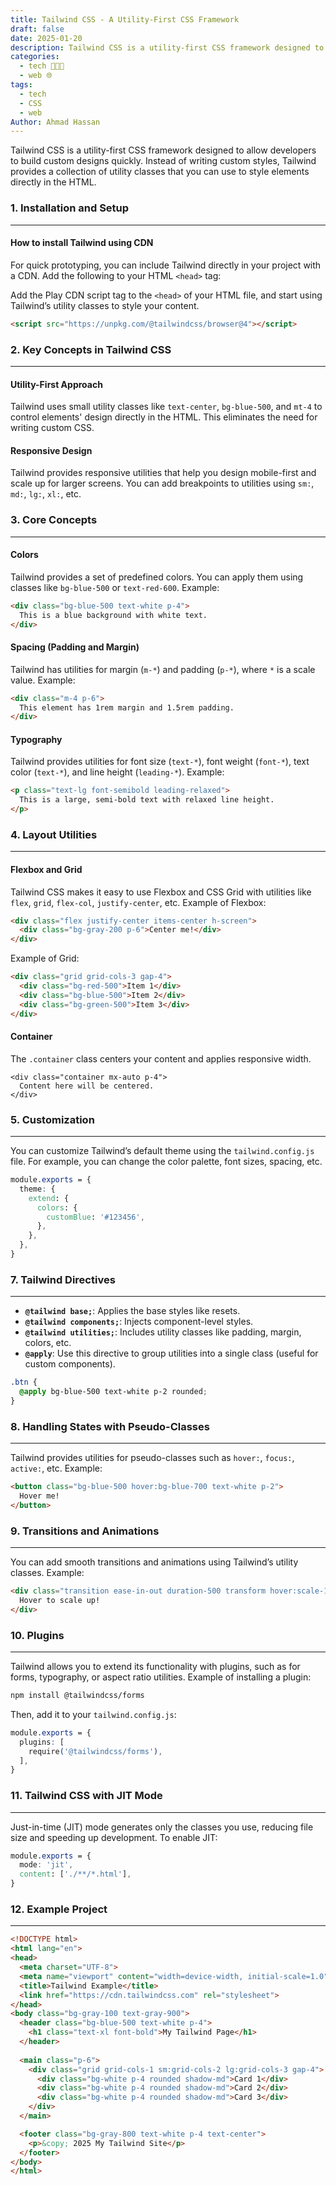 ```yaml
---
title: Tailwind CSS - A Utility-First CSS Framework
draft: false
date: 2025-01-20
description: Tailwind CSS is a utility-first CSS framework designed to allow developers to build custom designs quickly. Learn how to use Tailwind CSS for styling web elements.
categories:
  - tech 👨🏻‍💻
  - web 🌐
tags:
  - tech
  - CSS
  - web
Author: Ahmad Hassan
---
```


Tailwind CSS is a utility-first CSS framework designed to allow developers to build custom designs quickly. Instead of writing custom styles, Tailwind provides a collection of utility classes that you can use to style elements directly in the HTML.

### 1. Installation and Setup
---
#### How to install Tailwind using CDN

For quick prototyping, you can include Tailwind directly in your project with a CDN. Add the following to your HTML `<head>` tag:

Add the Play CDN script tag to the `<head>` of your HTML file, and start using Tailwind’s utility classes to style your content.

```html
<script src="https://unpkg.com/@tailwindcss/browser@4"></script>
```

### 2. Key Concepts in Tailwind CSS
---
#### Utility-First Approach
Tailwind uses small utility classes like `text-center`, `bg-blue-500`, and `mt-4` to control elements' design directly in the HTML. This eliminates the need for writing custom CSS.
#### Responsive Design
Tailwind provides responsive utilities that help you design mobile-first and scale up for larger screens. You can add breakpoints to utilities using `sm:`, `md:`, `lg:`, `xl:`, etc.

### 3. Core Concepts
---
#### Colors
Tailwind provides a set of predefined colors. You can apply them using classes like `bg-blue-500` or `text-red-600`.
Example:

```html
<div class="bg-blue-500 text-white p-4">
  This is a blue background with white text.
</div>
```
#### Spacing (Padding and Margin)
Tailwind has utilities for margin (`m-*`) and padding (`p-*`), where `*` is a scale value.
Example:

```html
<div class="m-4 p-6">
  This element has 1rem margin and 1.5rem padding.
</div>
```

#### Typography
Tailwind provides utilities for font size (`text-*`), font weight (`font-*`), text color (`text-*`), and line height (`leading-*`).
Example:

```html
<p class="text-lg font-semibold leading-relaxed">
  This is a large, semi-bold text with relaxed line height.
</p>
```

### 4. Layout Utilities
---
#### Flexbox and Grid
Tailwind CSS makes it easy to use Flexbox and CSS Grid with utilities like `flex`, `grid`, `flex-col`, `justify-center`, etc.
Example of Flexbox:

```html
<div class="flex justify-center items-center h-screen">
  <div class="bg-gray-200 p-6">Center me!</div>
</div>
```

Example of Grid:

```html
<div class="grid grid-cols-3 gap-4">
  <div class="bg-red-500">Item 1</div>
  <div class="bg-blue-500">Item 2</div>
  <div class="bg-green-500">Item 3</div>
</div>
```

#### Container
The `.container` class centers your content and applies responsive width.

```
<div class="container mx-auto p-4">
  Content here will be centered.
</div>
```

### 5. Customization
---
You can customize Tailwind’s default theme using the `tailwind.config.js` file. For example, you can change the color palette, font sizes, spacing, etc.

```css
module.exports = {
  theme: {
    extend: {
      colors: {
        customBlue: '#123456',
      },
    },
  },
}
```

### 7. Tailwind Directives
---
- **`@tailwind base;`**: Applies the base styles like resets.
- **`@tailwind components;`**: Injects component-level styles.
- **`@tailwind utilities;`**: Includes utility classes like padding, margin, colors, etc.
- **`@apply`**: Use this directive to group utilities into a single class (useful for custom components).

```css
.btn {
  @apply bg-blue-500 text-white p-2 rounded;
}
```


### 8. Handling States with Pseudo-Classes
---
Tailwind provides utilities for pseudo-classes such as `hover:`, `focus:`, `active:`, etc.
Example:

```html
<button class="bg-blue-500 hover:bg-blue-700 text-white p-2">
  Hover me!
</button>
```

### 9. Transitions and Animations
---
You can add smooth transitions and animations using Tailwind’s utility classes.
Example:

```html
<div class="transition ease-in-out duration-500 transform hover:scale-110">
  Hover to scale up!
</div>
```

### 10. Plugins
----
Tailwind allows you to extend its functionality with plugins, such as for forms, typography, or aspect ratio utilities.
Example of installing a plugin:

```bash
npm install @tailwindcss/forms
```

Then, add it to your `tailwind.config.js`:

```css
module.exports = {
  plugins: [
    require('@tailwindcss/forms'),
  ],
}
```

### 11. Tailwind CSS with JIT Mode
---
Just-in-time (JIT) mode generates only the classes you use, reducing file size and speeding up development.
To enable JIT:

```css
module.exports = {
  mode: 'jit',
  content: ['./**/*.html'],
}
```

### 12. Example Project
---
```html
<!DOCTYPE html>
<html lang="en">
<head>
  <meta charset="UTF-8">
  <meta name="viewport" content="width=device-width, initial-scale=1.0">
  <title>Tailwind Example</title>
  <link href="https://cdn.tailwindcss.com" rel="stylesheet">
</head>
<body class="bg-gray-100 text-gray-900">
  <header class="bg-blue-500 text-white p-4">
    <h1 class="text-xl font-bold">My Tailwind Page</h1>
  </header>
  
  <main class="p-6">
    <div class="grid grid-cols-1 sm:grid-cols-2 lg:grid-cols-3 gap-4">
      <div class="bg-white p-4 rounded shadow-md">Card 1</div>
      <div class="bg-white p-4 rounded shadow-md">Card 2</div>
      <div class="bg-white p-4 rounded shadow-md">Card 3</div>
    </div>
  </main>

  <footer class="bg-gray-800 text-white p-4 text-center">
    <p>&copy; 2025 My Tailwind Site</p>
  </footer>
</body>
</html>

```
